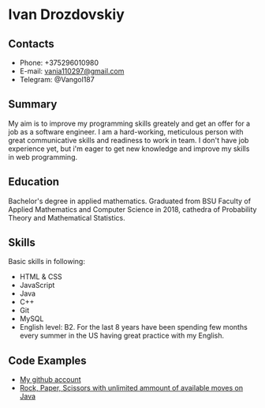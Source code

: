# **Ivan Drozdovskiy**
## **Contacts**
* Phone: +375296010980
* E-mail: vania110297@gmail.com
* Telegram: @Vangol187
## **Summary**
My aim is to improve my programming skills greately and get an offer for a job as a software engineer. I am a hard-working, meticulous person with great communicative skills and readiness to work in team. I don't have job experience yet, but i'm eager to get new knowledge and improve my skills in web programming.
## **Education**
Bachelor's degree in applied mathematics. Graduated from BSU Faculty of Applied Mathematics and Computer Science in 2018, cathedra of Probability Theory and Mathematical Statistics.
## **Skills**
Basic skills in following:
* HTML & CSS
* JavaScript
* Java
* C++
* Git
* MySQL
* English level: B2. For the last 8 years have been spending few months every summer in the US having great practice with my English.
## **Code Examples**
* [My github account](https://github.com/vangol1)
* [Rock, Paper, Scissors with unlimited ammount of available moves on Java](https://github.com/vangol1/RockPaperScissors)